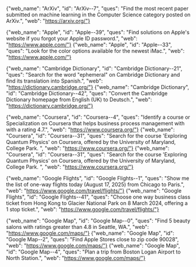 

{"web_name": "ArXiv", "id": "ArXiv--7", "ques": "Find the most recent paper submitted on machine learning in the Computer Science category posted on ArXiv.", "web": "https://arxiv.org/"}

{"web_name": "Apple", "id": "Apple--39", "ques": "Find solutions on Apple's website if you forgot your Apple ID password.", "web": "https://www.apple.com/"}
{"web_name": "Apple", "id": "Apple--33", "ques": "Look for the color options available for the newest iMac.", "web": "https://www.apple.com/"}

{"web_name": "Cambridge Dictionary", "id": "Cambridge Dictionary--21", "ques": "Search for the word \"ephemeral\" on Cambridge Dictionary and find its translation into Spanish.", "web": "https://dictionary.cambridge.org/"}
{"web_name": "Cambridge Dictionary", "id": "Cambridge Dictionary--42", "ques": "Convert the Cambridge Dictionary homepage from English (UK) to Deutsch.", "web": "https://dictionary.cambridge.org/"}

{"web_name": "Coursera", "id": "Coursera--4", "ques": "Identify a course or Specialization on Coursera that helps business process management with with a rating 4.7.", "web": "https://www.coursera.org/"}
{"web_name": "Coursera", "id": "Coursera--31", "ques": "Search for the course 'Exploring Quantum Physics' on Coursera, offered by the University of Maryland, College Park. ", "web": "https://www.coursera.org/"}
{"web_name": "Coursera", "id": "Coursera--31", "ques": "Search for the course 'Exploring Quantum Physics' on Coursera, offered by the University of Maryland, College Park. ", "web": "https://www.coursera.org/"}

{"web_name": "Google Flights", "id": "Google Flights--1", "ques": "Show me the list of one-way flights today (August 17, 2025) from Chicago to Paris.", "web": "https://www.google.com/travel/flights/"}
{"web_name": "Google Flights", "id": "Google Flights--41", "ques": "Choose one way business class ticket from Hong Kong to Glacier National Park on 8 March 2024, offering a 1 stop ticket.", "web": "https://www.google.com/travel/flights/"}

{"web_name": "Google Map", "id": "Google Map--0", "ques": "Find 5 beauty salons with ratings greater than 4.8 in Seattle, WA.", "web": "https://www.google.com/maps/"}
{"web_name": "Google Map", "id": "Google Map--2", "ques": "Find Apple Stores close to zip code 90028", "web": "https://www.google.com/maps/"}
{"web_name": "Google Map", "id": "Google Map--4", "ques": "Plan a trip from Boston Logan Airport to North Station.", "web": "https://www.google.com/maps/"}
